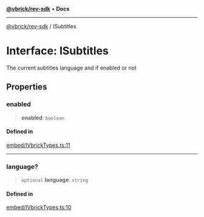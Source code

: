 [**@vbrick/rev-sdk**](../README.md) • **Docs**

***

[@vbrick/rev-sdk](../README.md) / ISubtitles

# Interface: ISubtitles

The current subtitles language and if enabled or not

## Properties

### enabled

> **enabled**: `boolean`

#### Defined in

[embed/IVbrickTypes.ts:11](https://github.com/vbrick/rev-sdk-js/blob/main/src/embed/IVbrickTypes.ts#L11)

***

### language?

> `optional` **language**: `string`

#### Defined in

[embed/IVbrickTypes.ts:10](https://github.com/vbrick/rev-sdk-js/blob/main/src/embed/IVbrickTypes.ts#L10)
